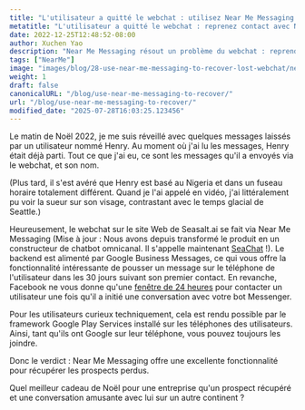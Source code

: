 ```yaml
---
title: "L'utilisateur a quitté le webchat : utilisez Near Me Messaging pour lui envoyer un message !"
metatitle: "L'utilisateur a quitté le webchat : reprenez contact avec Near Me Messaging !"
date: 2022-12-25T12:48:52-08:00
author: Xuchen Yao
description: "Near Me Messaging résout un problème du webchat : reprendre contact avec votre utilisateur même *après* qu'il ait quitté la conversation."
tags: ["NearMe"]
image: "images/blog/28-use-near-me-messaging-to-recover-lost-webchat/near-me-messaging-google-business-messages-recover-webchat.png"
weight: 1
draft: false
canonicalURL: "/blog/use-near-me-messaging-to-recover/"
url: "/blog/use-near-me-messaging-to-recover/"
modified_date: "2025-07-28T16:03:25.123456"
---
```


Le matin de Noël 2022, je me suis réveillé avec quelques messages laissés par un utilisateur nommé Henry. Au moment où j'ai lu les messages, Henry était déjà parti. Tout ce que j'ai eu, ce sont les messages qu'il a envoyés via le webchat, et son nom.

(Plus tard, il s'est avéré que Henry est basé au Nigeria et dans un fuseau horaire totalement différent. Quand je l'ai appelé en vidéo, j'ai littéralement pu voir la sueur sur son visage, contrastant avec le temps glacial de Seattle.)

Heureusement, le webchat sur le site Web de Seasalt.ai se fait via Near Me Messaging (Mise à jour : Nous avons depuis transformé le produit en un constructeur de chatbot omnicanal. Il s'appelle maintenant [SeaChat](https://chat.seasalt.ai/?utm_source=blog) !). Le backend est alimenté par Google Business Messages, ce qui vous offre la fonctionnalité intéressante de pousser un message sur le téléphone de l'utilisateur dans les 30 jours suivant son premier contact. En revanche, Facebook ne vous donne qu'une [fenêtre de 24 heures](https://developers.facebook.com/docs/messenger-platform/policy/policy-overview/) pour contacter un utilisateur une fois qu'il a initié une conversation avec votre bot Messenger.

Pour les utilisateurs curieux techniquement, cela est rendu possible par le framework Google Play Services installé sur les téléphones des utilisateurs. Ainsi, tant qu'ils ont Google sur leur téléphone, vous pouvez toujours les joindre.

Donc le verdict : Near Me Messaging offre une excellente fonctionnalité pour récupérer les prospects perdus.

Quel meilleur cadeau de Noël pour une entreprise qu'un prospect récupéré et une conversation amusante avec lui sur un autre continent ?
